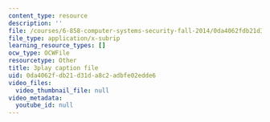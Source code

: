 ```yaml
---
content_type: resource
description: ''
file: /courses/6-858-computer-systems-security-fall-2014/0da4062fdb21d31da8c2adbfe02edde6_MT7X17ZRo1U.srt
file_type: application/x-subrip
learning_resource_types: []
ocw_type: OCWFile
resourcetype: Other
title: 3play caption file
uid: 0da4062f-db21-d31d-a8c2-adbfe02edde6
video_files:
  video_thumbnail_file: null
video_metadata:
  youtube_id: null
---
```

